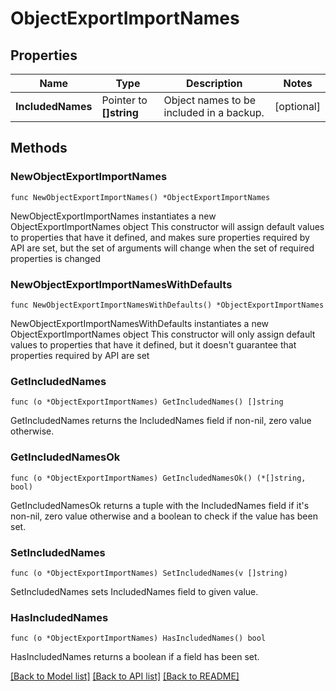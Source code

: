 # ObjectExportImportNames

## Properties

Name | Type | Description | Notes
------------ | ------------- | ------------- | -------------
**IncludedNames** | Pointer to **[]string** | Object names to be included in a backup. | [optional] 

## Methods

### NewObjectExportImportNames

`func NewObjectExportImportNames() *ObjectExportImportNames`

NewObjectExportImportNames instantiates a new ObjectExportImportNames object
This constructor will assign default values to properties that have it defined,
and makes sure properties required by API are set, but the set of arguments
will change when the set of required properties is changed

### NewObjectExportImportNamesWithDefaults

`func NewObjectExportImportNamesWithDefaults() *ObjectExportImportNames`

NewObjectExportImportNamesWithDefaults instantiates a new ObjectExportImportNames object
This constructor will only assign default values to properties that have it defined,
but it doesn't guarantee that properties required by API are set

### GetIncludedNames

`func (o *ObjectExportImportNames) GetIncludedNames() []string`

GetIncludedNames returns the IncludedNames field if non-nil, zero value otherwise.

### GetIncludedNamesOk

`func (o *ObjectExportImportNames) GetIncludedNamesOk() (*[]string, bool)`

GetIncludedNamesOk returns a tuple with the IncludedNames field if it's non-nil, zero value otherwise
and a boolean to check if the value has been set.

### SetIncludedNames

`func (o *ObjectExportImportNames) SetIncludedNames(v []string)`

SetIncludedNames sets IncludedNames field to given value.

### HasIncludedNames

`func (o *ObjectExportImportNames) HasIncludedNames() bool`

HasIncludedNames returns a boolean if a field has been set.


[[Back to Model list]](../README.md#documentation-for-models) [[Back to API list]](../README.md#documentation-for-api-endpoints) [[Back to README]](../README.md)


